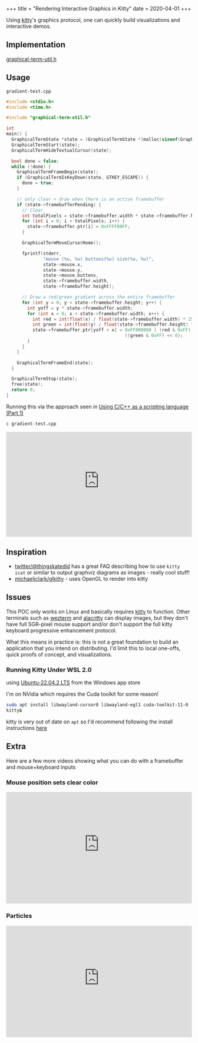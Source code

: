 +++
title = "Rendering Interactive Graphics in Kitty"
date = 2020-04-01
+++

Using [kitty](https://sw.kovidgoyal.net/kitty/)'s graphics protocol, one can quickly build visualizations and interactive demos.

<!-- more -->

## Implementation

[graphical-term-util.h](assets/graphical-term-util.h)

## Usage

`gradient-test.cpp`

```cpp
#include <stdio.h>
#include <time.h>

#include "graphical-term-util.h"

int
main() {
  GraphicalTermState *state = (GraphicalTermState *)malloc(sizeof(GraphicalTermState));
  GraphicalTermStart(state);
  GraphicalTermHideTextualCursor(state);

  bool done = false;
  while (!done) {
    GraphicalTermFrameBegin(state);
    if (GraphicalTermIsKeyDown(state, GTKEY_ESCAPE)) {
      done = true;
    }

    // only clear + draw when there is an active framebuffer
    if (state->framebufferPending) {
      // Clear
      int totalPixels = state->framebuffer.width * state->framebuffer.height;
      for (int i = 0; i < totalPixels; i++) {
        state->framebuffer.ptr[i] = 0xFFFF00FF;
      }

      GraphicalTermMoveCursorHome();

      fprintf(stderr,
              "mouse (%u, %u) buttons(%u) size(%u, %u)",
              state->mouse.x,
              state->mouse.y,
              state->mouse.buttons,
              state->framebuffer.width,
              state->framebuffer.height);

      // Draw a red/green gradient across the entire framebuffer
      for (int y = 0; y < state->framebuffer.height; y++) {
        int yoff = y * state->framebuffer.width;
        for (int x = 0; x < state->framebuffer.width; x++) {
          int red = int(float(x) / float(state->framebuffer.width) * 255.0f);
          int green = int(float(y) / float(state->framebuffer.height) * 255.0f);
          state->framebuffer.ptr[yoff + x] = 0xFF000000 | (red & 0xFF) |
                                             ((green & 0xFF) << 8);
        }
      }
    }

    GraphicalTermFrameEnd(state);
  }

  GraphicalTermStop(state);
  free(state);
  return 0;
}
```

Running this via the approach seen in [Using C/C++ as a scripting language (Part 1)](/articles/c-as-a-scripting-language-part-1/)
```bash
c gradient-test.cpp
```

<div class="video-embed" style="position: relative; padding-top: 56.25%;">
  <iframe
    src="https://customer-vv39d21derhw1phl.cloudflarestream.com/79cd888b65b83ff2956426be856460da/iframe?poster=https%3A%2F%2Fcustomer-vv39d21derhw1phl.cloudflarestream.com%2F79cd888b65b83ff2956426be856460da%2Fthumbnails%2Fthumbnail.jpg%3Ftime%3D%26height%3D600&letterboxColor=transparent&preload=true"
    style="border: none; position: absolute; top: 0; left: 0; height: 100%; width: 100%;"
    allow="accelerometer; gyroscope; autoplay; encrypted-media; picture-in-picture;"
    allowfullscreen="true"
  ></iframe>
</div>

## Inspiration

- [twitter/@thingskatedid](https://twitter.com/thingskatedid/status/1316074032379248640) has a great FAQ describing how to use `kitty icat` or similar to
output graphviz diagrams as images - really cool stuff!
- [michaeljclark/glkitty](https://github.com/michaeljclark/glkitty) - uses OpenGL to render into kitty

## Issues

This POC only works on Linux and basically requires [kitty](https://sw.kovidgoyal.net/kitty/) to function. Other terminals such as [wezterm](https://wezfurlong.org/wezterm/index.html) and [alacritty](https://alacritty.org/) can display images, but they don't have full SGR-pixel mouse support and/or don't support the full kitty keyboard progressive enhancement protocol.

What this means in practice is: this is not a great foundation to build an application that you intend on distributing. I'd limit this to local one-offs, quick proofs of concept, and visualizations.

### Running Kitty Under WSL 2.0

using [Ubuntu-22.04.2 LTS](https://apps.microsoft.com/store/detail/ubuntu-22042-lts/9PN20MSR04DW?hl=en-us&gl=us&rtc=1) from the Windows app store

I'm on NVidia which requires the Cuda toolkit for some reason!

```bash
sudo apt install libwayland-cursor0 libwayland-egl1 cuda-toolkit-11-0
kitty&
```

kitty is very out of date on `apt` so I'd recommend following the install instructions [here](https://sw.kovidgoyal.net/kitty/binary/)


## Extra

Here are a few more videos showing what you can do with a framebuffer and mouse+keyboard inputs

### Mouse position sets clear color

<div class="video-embed" style="position: relative; padding-top: 60%;">
  <iframe
    src="https://customer-vv39d21derhw1phl.cloudflarestream.com/d666663fc85ab7c5029c291f33eaad83/iframe?poster=https%3A%2F%2Fcustomer-vv39d21derhw1phl.cloudflarestream.com%2Fd666663fc85ab7c5029c291f33eaad83%2Fthumbnails%2Fthumbnail.jpg%3Ftime%3D%26height%3D600&letterboxColor=transparent&preload=true"
    style="border: none; position: absolute; top: 0; left: 0; height: 100%; width: 100%;"
    allow="accelerometer; gyroscope; autoplay; encrypted-media; picture-in-picture;"
    allowfullscreen="true"
  ></iframe>
</div>


### Particles
<div class="video-embed" style="position: relative; padding-top: 60%;">
  <iframe
    src="https://customer-vv39d21derhw1phl.cloudflarestream.com/948e79a5a4cf625276e95bd268c15bfb/iframe?poster=https%3A%2F%2Fcustomer-vv39d21derhw1phl.cloudflarestream.com%2F948e79a5a4cf625276e95bd268c15bfb%2Fthumbnails%2Fthumbnail.jpg%3Ftime%3D%26height%3D600&letterboxColor=transparent&preload=true"
    style="border: none; position: absolute; top: 0; left: 0; width: 100%; height: 100%"
    allow="accelerometer; gyroscope; autoplay; encrypted-media; picture-in-picture;"
    allowfullscreen="true"
  ></iframe>
</div>

